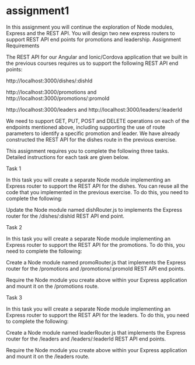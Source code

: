 # assignment1
In this assignment you will continue the exploration of Node modules, Express and the REST API. 
You will design two new express routers to support REST API end points for promotions and leadership.
Assignment Requirements

The REST API for our Angular and Ionic/Cordova application that we built in the previous courses requires us to support the following REST API end points:

http://localhost:3000/dishes/:dishId

http://localhost:3000/promotions and http://localhost:3000/promotions/:promoId

http://localhost:3000/leaders and http://localhost:3000/leaders/:leaderId

We need to support GET, PUT, POST and DELETE operations on each of the endpoints mentioned above, including supporting the use of route parameters to identify a specific promotion and leader. We have already constructed the REST API for the dishes route in the previous exercise.

This assignment requires you to complete the following three tasks. Detailed instructions for each task are given below.

Task 1

In this task you will create a separate Node module implementing an Express router to support the REST API for the dishes. You can reuse all the code that you implemented in the previous exercise. To do this, you need to complete the following:

Update the Node module named dishRouter.js to implements the Express router for the /dishes/:dishId REST API end point.

Task 2

In this task you will create a separate Node module implementing an Express router to support the REST API for the promotions. To do this, you need to complete the following:

Create a Node module named promoRouter.js that implements the Express router for the /promotions and /promotions/:promoId REST API end points.

Require the Node module you create above within your Express application and mount it on the /promotions route.

Task 3

In this task you will create a separate Node module implementing an Express router to support the REST API for the leaders. To do this, you need to complete the following:

Create a Node module named leaderRouter.js that implements the Express router for the /leaders  and /leaders/:leaderId REST API end points.

Require the Node module you create above within your Express application and mount it on the /leaders route.


